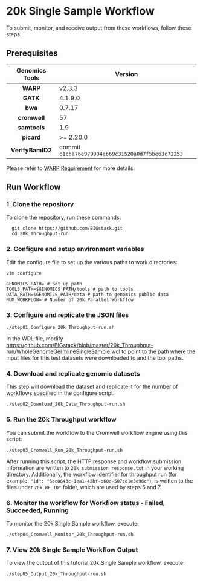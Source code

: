 # 20k Single Sample Workflow
To submit, monitor, and receive output from these workflows, follow these steps:

## Prerequisites

 | Genomics Tools | Version |
 | :---: | --- |
 | **WARP** | 	v2.3.3 |
 | **GATK** | 	4.1.9.0 |
 | **bwa** | 	0.7.17 |
 | **cromwell** | 	57 |
 | **samtools** | 	1.9 |
 | **picard** | 	>= 2.20.0  |
 | **VerifyBamID2**  | commit `c1cba76e979904eb69c31520a0d7f5be63c72253` |
 
Please refer to [WARP Requirement](https://broadinstitute.github.io/warp/docs/Pipelines/Whole_Genome_Germline_Single_Sample_Pipeline/README#software-version-requirements) for more details.

## Run Workflow

### 1.   Clone the repository
   To clone the repository, run these commands:

   ```
     git clone https://github.com/BIGstack.git
     cd 20k_Throughput-run
   ```

### 2.   Configure and setup environment variables
   Edit the configure file to set up the various paths to work directories:

    vim configure

    GENOMICS_PATH= # Set up path
    TOOLS_PATH=$GENOMICS_PATH/tools # path to tools
    DATA_PATH=$GENOMICS_PATH/data # path to genomics public data
    NUM_WORKFLOW= # Number of 20k Parallel Workflow

### 3.   Configure and replicate the JSON files

    ./step01_Configure_20k_Throughput-run.sh

In the WDL file, modify https://github.com/BIGstack/blob/master/20k_Throughput-run/WholeGenomeGermlineSingleSample.wdl to point to the path where the input files for this test datasets were downloaded to and the tool paths.

### 4.   Download and replicate genomic datasets
This step will download the dataset and replicate it for the number of workflows specified in the configure script.

    ./step02_Download_20k_Data_Throughput-run.sh

### 5.   Run the 20k Throughput workflow
You can submit the workflow to the Cromwell workflow engine using this script:

    ./step03_Cromwell_Run_20k_Throughput-run.sh

After running this script, the HTTP response and workflow submission information are written to `20k_submission_response.txt` in your working directory. Additionally, the workflow identifier for throughput run (for example: `"id": "6ec0643c-1ea1-42bf-b60c-507cd1e3e96c"`), is written to the files under `20k_WF_ID*` folder, which are used by steps 6 and 7.

### 6.   Monitor the workflow for Workflow status - Failed, Succeeded, Running
To monitor the 20k Single Sample workflow, execute:

    ./step04_Cromwell_Monitor_20k_Throughput-run.sh

### 7.   View 20k Single Sample Workflow Output
To view the output of this tutorial 20k Single Sample workflow, execute:

    ./step05_Output_20k_Throughput-run.sh

